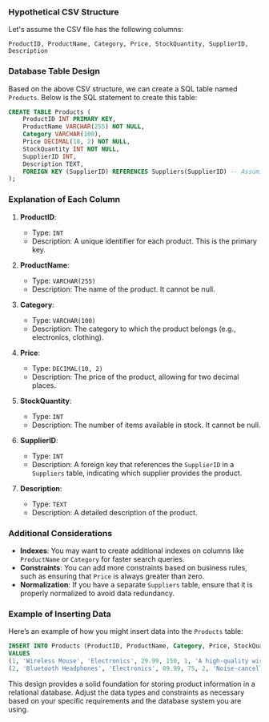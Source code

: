 ### Hypothetical CSV Structure

Let's assume the CSV file has the following columns:

```
ProductID, ProductName, Category, Price, StockQuantity, SupplierID, Description
```

### Database Table Design

Based on the above CSV structure, we can create a SQL table named `Products`. Below is the SQL statement to create this table:

```sql
CREATE TABLE Products (
    ProductID INT PRIMARY KEY,
    ProductName VARCHAR(255) NOT NULL,
    Category VARCHAR(100),
    Price DECIMAL(10, 2) NOT NULL,
    StockQuantity INT NOT NULL,
    SupplierID INT,
    Description TEXT,
    FOREIGN KEY (SupplierID) REFERENCES Suppliers(SupplierID) -- Assuming a Suppliers table exists
);
```

### Explanation of Each Column

1. **ProductID**: 
   - Type: `INT`
   - Description: A unique identifier for each product. This is the primary key.

2. **ProductName**: 
   - Type: `VARCHAR(255)`
   - Description: The name of the product. It cannot be null.

3. **Category**: 
   - Type: `VARCHAR(100)`
   - Description: The category to which the product belongs (e.g., electronics, clothing).

4. **Price**: 
   - Type: `DECIMAL(10, 2)`
   - Description: The price of the product, allowing for two decimal places.

5. **StockQuantity**: 
   - Type: `INT`
   - Description: The number of items available in stock. It cannot be null.

6. **SupplierID**: 
   - Type: `INT`
   - Description: A foreign key that references the `SupplierID` in a `Suppliers` table, indicating which supplier provides the product.

7. **Description**: 
   - Type: `TEXT`
   - Description: A detailed description of the product.

### Additional Considerations

- **Indexes**: You may want to create additional indexes on columns like `ProductName` or `Category` for faster search queries.
- **Constraints**: You can add more constraints based on business rules, such as ensuring that `Price` is always greater than zero.
- **Normalization**: If you have a separate `Suppliers` table, ensure that it is properly normalized to avoid data redundancy.

### Example of Inserting Data

Here’s an example of how you might insert data into the `Products` table:

```sql
INSERT INTO Products (ProductID, ProductName, Category, Price, StockQuantity, SupplierID, Description)
VALUES 
(1, 'Wireless Mouse', 'Electronics', 29.99, 150, 1, 'A high-quality wireless mouse with ergonomic design.'),
(2, 'Bluetooth Headphones', 'Electronics', 89.99, 75, 2, 'Noise-cancelling Bluetooth headphones with long battery life.');
```

This design provides a solid foundation for storing product information in a relational database. Adjust the data types and constraints as necessary based on your specific requirements and the database system you are using.